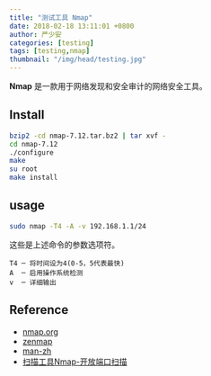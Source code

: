 ```yaml
---
title: "测试工具 Nmap"
date: 2018-02-18 13:11:01 +0800
author: 严少安
categories: [testing]
tags: [testing,nmap]
thumbnail: "/img/head/testing.jpg"
---
```


**Nmap** 是一款用于网络发现和安全审计的网络安全工具。


## Install

```bash
bzip2 -cd nmap-7.12.tar.bz2 | tar xvf -
cd nmap-7.12
./configure
make
su root
make install
```

## usage

```bash
sudo nmap -T4 -A -v 192.168.1.1/24
```

这些是上述命令的参数选项符。

```
T4 ─ 将时间设为4(0-5，5代表最快)
A  ─ 启用操作系统检测
v  ─ 详细输出
```


## Reference

- [nmap.org](https://nmap.org/)
- [zenmap](https://nmap.org/zenmap/)
- [man-zh](https://nmap.org/man/zh/)
- [扫描工具Nmap-开放端口扫描](http://mp.weixin.qq.com/s?__biz=MjM5ODI5Njc2MA==&mid=2655807136&idx=1&sn=15120a4bf9efb51d9ab2bceea1b1a645&scene=2&srcid=0420ZDZhVh8roJIjW6bFX8Vb#wechat_redirect)
